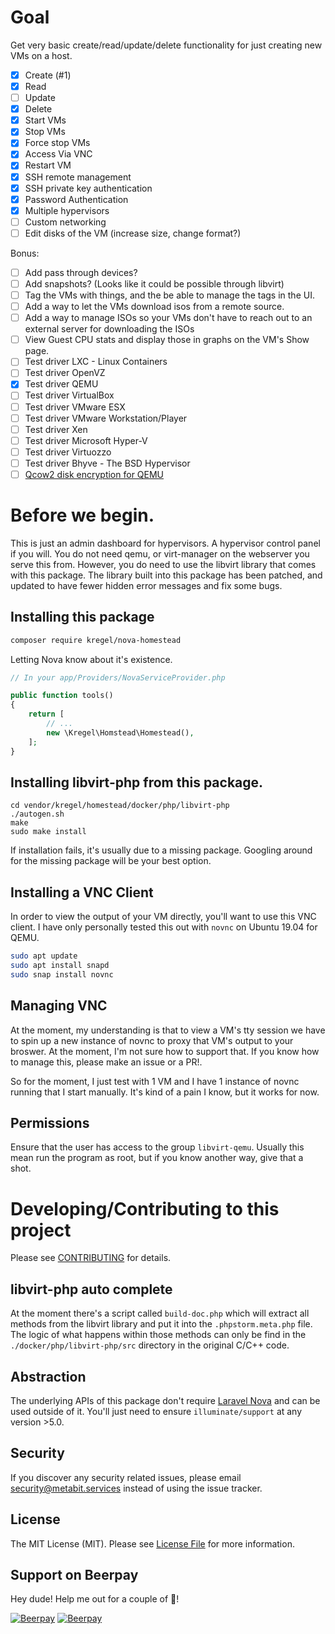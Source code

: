 # Goal
Get very basic create/read/update/delete functionality for just creating new VMs on a host.
    
 - [x] Create (#1)
 - [x] Read
 - [ ] Update
 - [x] Delete
 - [x] Start VMs
 - [x] Stop VMs
 - [x] Force stop VMs
 - [x] Access Via VNC
 - [x] Restart VM
 - [x] SSH remote management 
 - [x] SSH private key authentication
 - [x] Password Authentication
 - [x] Multiple hypervisors
 - [ ] Custom networking
 - [ ] Edit disks of the VM (increase size, change format?)
 
Bonus:
 - [ ] Add pass through devices?
 - [ ] Add snapshots? (Looks like it could be possible through libvirt)
 - [ ] Tag the VMs with things, and the be able to manage the tags in the UI.
 - [ ] Add a way to let the VMs download isos from a remote source.
 - [ ] Add a way to manage ISOs so your VMs don't have to reach out to an external server for downloading the ISOs
 - [ ] View Guest CPU stats and display those in graphs on the VM's Show page.
 - [ ] Test driver LXC - Linux Containers
 - [ ] Test driver OpenVZ
 - [x] Test driver QEMU
 - [ ] Test driver VirtualBox
 - [ ] Test driver VMware ESX
 - [ ] Test driver VMware Workstation/Player
 - [ ] Test driver Xen
 - [ ] Test driver Microsoft Hyper-V
 - [ ] Test driver Virtuozzo
 - [ ] Test driver Bhyve - The BSD Hypervisor
 - [ ] [Qcow2 disk encryption for QEMU](https://www.berrange.com/posts/2009/12/02/using-qcow2-disk-encryption-with-libvirt-in-fedora-12/) 
 
# Before we begin.
This is just an admin dashboard for hypervisors. A hypervisor control panel if you will. You do not need qemu, or virt-manager on the webserver you serve this from. However, you do need to use the libvirt library that comes with this package. The library built into this package has been patched, and updated to have fewer hidden error messages and  fix some bugs.

## Installing this package
```bash
composer require kregel/nova-homestead
```
Letting Nova know about it's existence.

```php
// In your app/Providers/NovaServiceProvider.php

public function tools()
{
    return [
        // ...
        new \Kregel\Homstead\Homestead(),
    ];
}
```
## Installing libvirt-php from this package.
```
cd vendor/kregel/homestead/docker/php/libvirt-php
./autogen.sh
make
sudo make install
```
If installation fails, it's usually due to a missing package. Googling around for the missing package will be your best option. 
 
## Installing a VNC Client
In order to view the output of your VM directly, you'll want to use this VNC client. I have only personally tested this out with `novnc` on Ubuntu 19.04 for QEMU.
```bash
sudo apt update
sudo apt install snapd
sudo snap install novnc
```

## Managing VNC
At the moment, my understanding is that to view a VM's tty session we have to spin up a new instance of novnc to proxy that VM's output to your broswer. At the moment, I'm not sure how to support that. If you know how to manage this, please make an issue or a PR!.

So for the moment, I just test with 1 VM and I have 1 instance of novnc running that I start manually. It's kind of a pain I know, but it works for now.

## Permissions 
Ensure that the user has access to the group `libvirt-qemu`. Usually this mean run the program as root, but if you know another way, give that a shot.

# Developing/Contributing to this project
Please see [CONTRIBUTING](CONTRIBUTING.md) for details.


## libvirt-php auto complete
At the moment there's a script called `build-doc.php` which will extract all methods from the libvirt library and put it into the `.phpstorm.meta.php` file. The logic of what happens within those methods can only be find in the `./docker/php/libvirt-php/src` directory in the original C/C++ code.

## Abstraction
The underlying APIs of this package don't require [Laravel Nova](https://nova.laravel.com) and can be used outside of it. You'll just need to ensure `illuminate/support` at any version >5.0.

## Security
If you discover any security related issues, please email [security@metabit.services](mailto:security@metabit.services?subject=Potential+security+issue+with+nova+homestead) instead of using the issue tracker.

## License
The MIT License (MIT). Please see [License File](LICENSE.md) for more information.


## Support on Beerpay
Hey dude! Help me out for a couple of :beers:!

[![Beerpay](https://beerpay.io/austinkregel/nova-homestead/badge.svg?style=beer-square)](https://beerpay.io/austinkregel/nova-homestead)  [![Beerpay](https://beerpay.io/austinkregel/nova-homestead/make-wish.svg?style=flat-square)](https://beerpay.io/austinkregel/nova-homestead?focus=wish)
